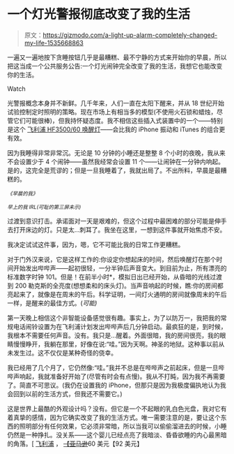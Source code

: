 # 一个灯光警报彻底改变了我的生活

> 原文：<https://gizmodo.com/a-light-up-alarm-completely-changed-my-life-1535668863>

一遍又一遍地按下贪睡按钮几乎是最糟糕、最不宁静的方式来开始你的早晨，所以把这当成一个公共服务公告:一个灯光闹钟完全改变了我的生活，我想它也能改变你的生活。

Watch

光警报概念本身并不新鲜。几千年来，人们一直在太阳下醒来，并从 18 世纪开始试验控制定时照明的策略。现在市场上有相当多的模型(不使用火石锁和蜡烛，尽管它们可能很棒)，但我持怀疑态度。我不相信这些插入式装置中的一个——特别是这个 [飞利浦 HF3500/60 唤醒灯](http://www.amazon.com/Philips-HF3500-60-Wake-Up-Light/dp/B00F0W1RIW/ref=pd_sbs_hpc_4?asc_campaign=InlineText&asc_refurl=https://gizmodo.com/a-light-up-alarm-completely-changed-my-life-1535668863&asc_source=&tag=kinjagizmodolink-20)——会比我的 iPhone 振动和 iTunes 的组合更有效。

因为我睡得非常非常沉。无论是 10 分钟的小睡还是整整 8 个小时的夜晚，我从来不会设置少于 4 个闹钟——虽然我经常会设置 11 个——让闹钟在一分钟内响起。是的，这完全是荒谬的；但是一旦我睡着了，我就出局了。不出所料，早晨是最糟糕的。

<small>*《早晨的我》*</small>

<small>*早上的我 IRL(可耻的第三屏未示)*</small>

过渡到意识打击。承诺面对一天是艰难的，但这个过程中最困难的部分可能是伸手去打开床边的灯。只是太…刺耳了。我坐在这里，一想到这件事就开始焦虑不安。

我决定试试这件事，因为，嗯，它不可能比我的日常工作更糟糕。

对于门外汉来说，它是这样工作的:你设定你想起床的时间，然后唤醒灯在那个时间开始发出哔哔声——起初很轻，一分半钟后声音变大。到目前为止，所有漂亮的标准数字时钟 101。但是！在前半小时*，模拟日出已经开始，从昏暗的光线过渡到 200 勒克斯的全亮度(想想柔和的床头灯)。当声音响起的时候，瞧:你的房间都亮起来了，就像是在周末的午后。科学证明，一间灯火通明的房间就像周末的午后一样，是醒来的最佳方式。(*可能)*

第一天晚上相信这个非智能设备感觉很有趣。事实上，为了以防万一，我把我的常规电话闹铃设置为在飞利浦计划发出哔哔声后几分钟启动。最疯狂的是，到时候，我根本不需要任何声音。没有。我只是…醒着。外面很暗，我的房间很亮，我的眼睛慢慢睁开，我躺在那里，好像在说:“哇。”因为天啊。神圣的地狱。这种事以前从未发生过。这不仅仅是某种奇怪的侥幸。

我已经用了几个月了，它仍然像:“哇。”我并不总是在哔哔声之前起床，但是一旦哔哔声响起，我就准备好开始了(尽管有时会有点慢)。我从不打盹，因为我不再需要了。简直不可思议。(我仍在设置我的 iPhone，但那只是因为我极度偏执地认为我会回到以前的生活方式，但我还不需要它。)

这是世界上最酷的外观设计吗？没有。但它是一个不起眼的乳白色光盘，我对它有着真挚的感情，因为它确实改变了我的生活方式。唯一需要注意的是，要让这个东西的照明部分有任何效果，它必须非常暗，所以当我可以偷偷溜进去的时候，小睡仍然是一种挣扎。没关系——这个婴儿已经点亮了我暗淡、昏昏欲睡的内心最黑暗的角落。[ [飞利浦](http://www.amazon.com/Philips-HF3500-60-Wake-Up-Light/dp/B00F0W1RIW/ref=pd_sbs_hpc_4?asc_campaign=InlineText&asc_refurl=https://gizmodo.com/a-light-up-alarm-completely-changed-my-life-1535668863&asc_source=&tag=kinjagizmodolink-20) ， [~~【亚马逊~~](http://www.amazon.com/Philips-HF3500-60-Wake-Up-Light/dp/B00F0W1RIW/ref=pd_sbs_hpc_4?asc_campaign=InlineText&asc_refurl=https://gizmodo.com/a-light-up-alarm-completely-changed-my-life-1535668863&asc_source=&tag=kinjagizmodolink-20)60 美元【92 美元】